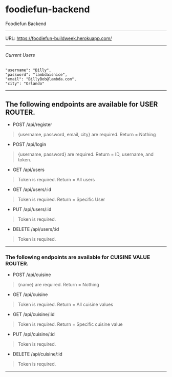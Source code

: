 # foodiefun-backend
Foodiefun Backend

***

URL: https://foodiefun-buildweek.herokuapp.com/

***

###### Current Users

	"username": "Billy",
	"password": "lambdaisnice",
	"email": "BillyBob@lambda.com",
	"city": "Orlando"

***

## The following endpoints are available for **USER ROUTER**.

* POST /api/register 
> {username, password, email, city} are required. 
> Return = Nothing 

* POST /api/login 
> {username, password} are required. 
> Return = ID, username, and token. 

* GET /api/users 
> Token is required. 
> Return = All users

* GET /api/users/:id
> Token is required. 
> Return = Specific User

* PUT /api/users/:id
> Token is required. 

* DELETE /api/users/:id
> Token is required. 

***

### The following endpoints are available for **CUISINE VALUE ROUTER**.

* POST /api/cuisine 
> {name} are required. 
> Return = Nothing 

* GET /api/cuisine 
> Token is required. 
> Return = All cuisine values

* GET /api/cuisine/:id
> Token is required. 
> Return = Specific cuisine value

* PUT /api/cuisine/:id
> Token is required. 

* DELETE /api/cuisine/:id
> Token is required. 

***
